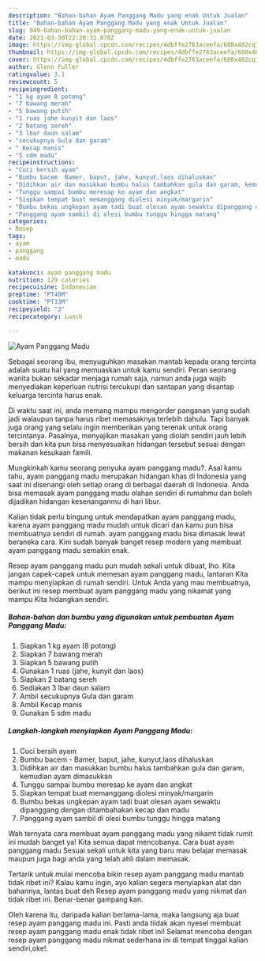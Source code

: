 ```yaml
---
description: "Bahan-bahan Ayam Panggang Madu yang enak Untuk Jualan"
title: "Bahan-bahan Ayam Panggang Madu yang enak Untuk Jualan"
slug: 949-bahan-bahan-ayam-panggang-madu-yang-enak-untuk-jualan
date: 2021-03-30T22:20:31.070Z
image: https://img-global.cpcdn.com/recipes/4dbffe2763aceefa/680x482cq70/ayam-panggang-madu-foto-resep-utama.jpg
thumbnail: https://img-global.cpcdn.com/recipes/4dbffe2763aceefa/680x482cq70/ayam-panggang-madu-foto-resep-utama.jpg
cover: https://img-global.cpcdn.com/recipes/4dbffe2763aceefa/680x482cq70/ayam-panggang-madu-foto-resep-utama.jpg
author: Glenn Fuller
ratingvalue: 3.1
reviewcount: 5
recipeingredient:
- "1 kg ayam 8 potong"
- "7 bawang merah"
- "5 bawang putih"
- "1 ruas jahe kunyit dan laos"
- "2 batang sereh"
- "3 lbar daun salam"
- "secukupnya Gula dan garam"
- " Kecap manis"
- "5 sdm madu"
recipeinstructions:
- "Cuci bersih ayam"
- "Bumbu bacem  Bamer, baput, jahe, kunyut,laos dihaluskan"
- "Didihkan air dan masukkan bumbu halus tambahkan gula dan garam, kemudian ayam dimasukkan"
- "Tunggu sampai bumbu meresap ke ayam dan angkat"
- "Siapkan tempat buat memanggang diolesi minyak/margarin"
- "Bumbu bekas ungkepan ayam tadi buat olesan ayam sewaktu dipanggang dengan ditambahakan kecap dan madu"
- "Panggang ayam sambil di olesi bumbu tunggu hingga matang"
categories:
- Resep
tags:
- ayam
- panggang
- madu

katakunci: ayam panggang madu 
nutrition: 129 calories
recipecuisine: Indonesian
preptime: "PT40M"
cooktime: "PT33M"
recipeyield: "3"
recipecategory: Lunch

---
```



![Ayam Panggang Madu](https://img-global.cpcdn.com/recipes/4dbffe2763aceefa/680x482cq70/ayam-panggang-madu-foto-resep-utama.jpg)

Sebagai seorang ibu, menyuguhkan masakan mantab kepada orang tercinta adalah suatu hal yang memuaskan untuk kamu sendiri. Peran seorang  wanita bukan sekadar menjaga rumah saja, namun anda juga wajib menyediakan keperluan nutrisi tercukupi dan santapan yang disantap keluarga tercinta harus enak.

Di waktu  saat ini, anda memang mampu mengorder panganan yang sudah jadi walaupun tanpa harus ribet memasaknya terlebih dahulu. Tapi banyak juga orang yang selalu ingin memberikan yang terenak untuk orang tercintanya. Pasalnya, menyajikan masakan yang diolah sendiri jauh lebih bersih dan kita pun bisa menyesuaikan hidangan tersebut sesuai dengan makanan kesukaan famili. 



Mungkinkah kamu seorang penyuka ayam panggang madu?. Asal kamu tahu, ayam panggang madu merupakan hidangan khas di Indonesia yang saat ini disenangi oleh setiap orang di berbagai daerah di Indonesia. Anda bisa memasak ayam panggang madu olahan sendiri di rumahmu dan boleh dijadikan hidangan kesenanganmu di hari libur.

Kalian tidak perlu bingung untuk mendapatkan ayam panggang madu, karena ayam panggang madu mudah untuk dicari dan kamu pun bisa membuatnya sendiri di rumah. ayam panggang madu bisa dimasak lewat beraneka cara. Kini sudah banyak banget resep modern yang membuat ayam panggang madu semakin enak.

Resep ayam panggang madu pun mudah sekali untuk dibuat, lho. Kita jangan capek-capek untuk memesan ayam panggang madu, lantaran Kita mampu menyiapkan di rumah sendiri. Untuk Anda yang mau membuatnya, berikut ini resep membuat ayam panggang madu yang nikamat yang mampu Kita hidangkan sendiri.

<!--inarticleads1-->

##### Bahan-bahan dan bumbu yang digunakan untuk pembuatan Ayam Panggang Madu:

1. Siapkan 1 kg ayam (8 potong)
1. Siapkan 7 bawang merah
1. Siapkan 5 bawang putih
1. Gunakan 1 ruas (jahe, kunyit dan laos)
1. Siapkan 2 batang sereh
1. Sediakan 3 lbar daun salam
1. Ambil secukupnya Gula dan garam
1. Ambil  Kecap manis
1. Gunakan 5 sdm madu




<!--inarticleads2-->

##### Langkah-langkah menyiapkan Ayam Panggang Madu:

1. Cuci bersih ayam
1. Bumbu bacem  - Bamer, baput, jahe, kunyut,laos dihaluskan
1. Didihkan air dan masukkan bumbu halus tambahkan gula dan garam, kemudian ayam dimasukkan
1. Tunggu sampai bumbu meresap ke ayam dan angkat
1. Siapkan tempat buat memanggang diolesi minyak/margarin
1. Bumbu bekas ungkepan ayam tadi buat olesan ayam sewaktu dipanggang dengan ditambahakan kecap dan madu
1. Panggang ayam sambil di olesi bumbu tunggu hingga matang




Wah ternyata cara membuat ayam panggang madu yang nikamt tidak rumit ini mudah banget ya! Kita semua dapat mencobanya. Cara buat ayam panggang madu Sesuai sekali untuk kita yang baru mau belajar memasak maupun juga bagi anda yang telah ahli dalam memasak.

Tertarik untuk mulai mencoba bikin resep ayam panggang madu mantab tidak ribet ini? Kalau kamu ingin, ayo kalian segera menyiapkan alat dan bahannya, lantas buat deh Resep ayam panggang madu yang nikmat dan tidak ribet ini. Benar-benar gampang kan. 

Oleh karena itu, daripada kalian berlama-lama, maka langsung aja buat resep ayam panggang madu ini. Pasti anda tiidak akan nyesel membuat resep ayam panggang madu enak tidak ribet ini! Selamat mencoba dengan resep ayam panggang madu nikmat sederhana ini di tempat tinggal kalian sendiri,oke!.

